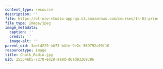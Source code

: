 ```yaml
---
content_type: resource
description: ''
file: https://ol-ocw-studio-app-qa.s3.amazonaws.com/courses/14-01-principles-of-microeconomics-fall-2018/25554eb57278ed28aa8dd6ad93269386_Chalk_Radio.jpg
file_type: image/jpeg
image_metadata:
  caption: ''
  credit: ''
  image-alt: ''
parent_uid: 3aefd229-bb73-b4fe-9e2c-569792c09f10
resourcetype: Image
title: Chalk_Radio.jpg
uid: 25554eb5-7278-ed28-aa8d-d6ad93269386
---
```

